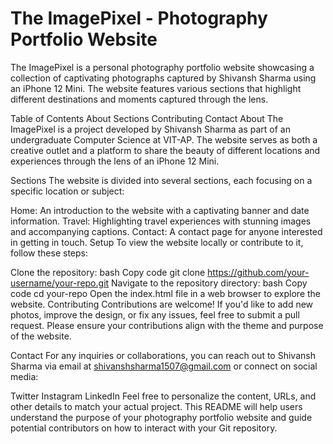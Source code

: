<h1>The ImagePixel - Photography Portfolio Website</h1>

The ImagePixel is a personal photography portfolio website showcasing a collection of captivating photographs captured by Shivansh Sharma using an iPhone 12 Mini. The website features various sections that highlight different destinations and moments captured through the lens.

Table of Contents
About
Sections
Contributing
Contact
About
The ImagePixel is a project developed by Shivansh Sharma as part of an undergraduate Computer Science at VIT-AP. The website serves as both a creative outlet and a platform to share the beauty of different locations and experiences through the lens of an iPhone 12 Mini.

Sections
The website is divided into several sections, each focusing on a specific location or subject:

Home: An introduction to the website with a captivating banner and date information.
Travel: Highlighting travel experiences with stunning images and accompanying captions.
Contact: A contact page for anyone interested in getting in touch.
Setup
To view the website locally or contribute to it, follow these steps:

Clone the repository:
bash
Copy code
git clone https://github.com/your-username/your-repo.git
Navigate to the repository directory:
bash
Copy code
cd your-repo
Open the index.html file in a web browser to explore the website.
Contributing
Contributions are welcome! If you'd like to add new photos, improve the design, or fix any issues, feel free to submit a pull request. Please ensure your contributions align with the theme and purpose of the website.

Contact
For any inquiries or collaborations, you can reach out to Shivansh Sharma via email at shivanshsharma1507@gmail.com or connect on social media:

Twitter
Instagram
LinkedIn
Feel free to personalize the content, URLs, and other details to match your actual project. This README will help users understand the purpose of your photography portfolio website and guide potential contributors on how to interact with your Git repository.
